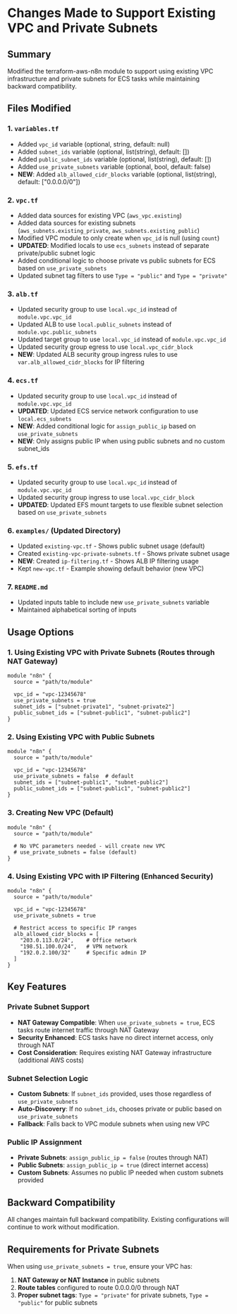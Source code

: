 # Changes Made to Support Existing VPC and Private Subnets

## Summary
Modified the terraform-aws-n8n module to support using existing VPC infrastructure and private subnets for ECS tasks while maintaining backward compatibility.

## Files Modified

### 1. `variables.tf`
- Added `vpc_id` variable (optional, string, default: null)
- Added `subnet_ids` variable (optional, list(string), default: [])  
- Added `public_subnet_ids` variable (optional, list(string), default: [])
- Added `use_private_subnets` variable (optional, bool, default: false)
- **NEW**: Added `alb_allowed_cidr_blocks` variable (optional, list(string), default: ["0.0.0.0/0"])

### 2. `vpc.tf`
- Added data sources for existing VPC (`aws_vpc.existing`)
- Added data sources for existing subnets (`aws_subnets.existing_private`, `aws_subnets.existing_public`)
- Modified VPC module to only create when `vpc_id` is null (using `count`)
- **UPDATED**: Modified locals to use `ecs_subnets` instead of separate private/public subnet logic
- Added conditional logic to choose private vs public subnets for ECS based on `use_private_subnets`
- Updated subnet tag filters to use `Type = "public"` and `Type = "private"`

### 3. `alb.tf`
- Updated security group to use `local.vpc_id` instead of `module.vpc.vpc_id`
- Updated ALB to use `local.public_subnets` instead of `module.vpc.public_subnets`
- Updated target group to use `local.vpc_id` instead of `module.vpc.vpc_id`
- Updated security group egress to use `local.vpc_cidr_block`
- **NEW**: Updated ALB security group ingress rules to use `var.alb_allowed_cidr_blocks` for IP filtering

### 4. `ecs.tf`
- Updated security group to use `local.vpc_id` instead of `module.vpc.vpc_id`
- **UPDATED**: Updated ECS service network configuration to use `local.ecs_subnets`
- **NEW**: Added conditional logic for `assign_public_ip` based on `use_private_subnets`
- **NEW**: Only assigns public IP when using public subnets and no custom subnet_ids

### 5. `efs.tf`
- Updated security group to use `local.vpc_id` instead of `module.vpc.vpc_id`
- Updated security group ingress to use `local.vpc_cidr_block`
- **UPDATED**: Updated EFS mount targets to use flexible subnet selection based on `use_private_subnets`

### 6. `examples/` (Updated Directory)
- Updated `existing-vpc.tf` - Shows public subnet usage (default)
- Created `existing-vpc-private-subnets.tf` - Shows private subnet usage
- **NEW**: Created `ip-filtering.tf` - Shows ALB IP filtering usage
- Kept `new-vpc.tf` - Example showing default behavior (new VPC)

### 7. `README.md`
- Updated inputs table to include new `use_private_subnets` variable
- Maintained alphabetical sorting of inputs

## Usage Options

### 1. Using Existing VPC with Private Subnets (Routes through NAT Gateway)
```hcl
module "n8n" {
  source = "path/to/module"
  
  vpc_id = "vpc-12345678"
  use_private_subnets = true
  subnet_ids = ["subnet-private1", "subnet-private2"]
  public_subnet_ids = ["subnet-public1", "subnet-public2"]
}
```

### 2. Using Existing VPC with Public Subnets
```hcl
module "n8n" {
  source = "path/to/module"
  
  vpc_id = "vpc-12345678"
  use_private_subnets = false  # default
  subnet_ids = ["subnet-public1", "subnet-public2"]
  public_subnet_ids = ["subnet-public1", "subnet-public2"]
}
```

### 3. Creating New VPC (Default)
```hcl
module "n8n" {
  source = "path/to/module"
  
  # No VPC parameters needed - will create new VPC
  # use_private_subnets = false (default)
}
```

### 4. Using Existing VPC with IP Filtering (Enhanced Security)
```hcl
module "n8n" {
  source = "path/to/module"
  
  vpc_id = "vpc-12345678"
  use_private_subnets = true
  
  # Restrict access to specific IP ranges
  alb_allowed_cidr_blocks = [
    "203.0.113.0/24",    # Office network
    "198.51.100.0/24",   # VPN network
    "192.0.2.100/32"     # Specific admin IP
  ]
}
```

## Key Features

### Private Subnet Support
- **NAT Gateway Compatible**: When `use_private_subnets = true`, ECS tasks route internet traffic through NAT Gateway
- **Security Enhanced**: ECS tasks have no direct internet access, only through NAT
- **Cost Consideration**: Requires existing NAT Gateway infrastructure (additional AWS costs)

### Subnet Selection Logic
- **Custom Subnets**: If `subnet_ids` provided, uses those regardless of `use_private_subnets`
- **Auto-Discovery**: If no `subnet_ids`, chooses private or public based on `use_private_subnets`
- **Fallback**: Falls back to VPC module subnets when using new VPC

### Public IP Assignment
- **Private Subnets**: `assign_public_ip = false` (routes through NAT)
- **Public Subnets**: `assign_public_ip = true` (direct internet access)
- **Custom Subnets**: Assumes no public IP needed when custom subnets provided

## Backward Compatibility
All changes maintain full backward compatibility. Existing configurations will continue to work without modification.

## Requirements for Private Subnets
When using `use_private_subnets = true`, ensure your VPC has:
1. **NAT Gateway or NAT Instance** in public subnets
2. **Route tables** configured to route 0.0.0.0/0 through NAT
3. **Proper subnet tags**: `Type = "private"` for private subnets, `Type = "public"` for public subnets
